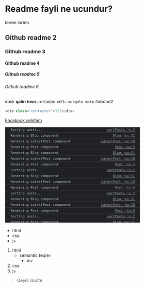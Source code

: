 # Readme fayli ne ucundur?

lorem  lorem

## Github readme 2

### Github readme 3

#### Github readme 4

##### Github readme 5

###### Github readme 6

*italik* **qalin**  ***hem*** ~ortadan xett~ `vurgulu metn` #abcbd2 

```js
<div class="container">123</div>
```


[Facebook sehifem](https://www.facebook.com/ilkin944)

![sekil](./usememo3.png)

- html
-  css
- js

1. html
   - semantic teqler
        - div
2. css
3. js


> Qeyd: Quote